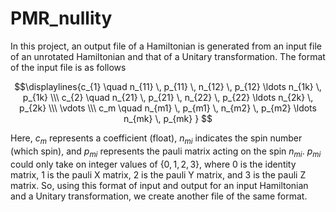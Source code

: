 # PMR_nullity

In this project, an output file of a Hamiltonian is generated from an input file of an unrotated Hamiltonian and that of a Unitary transformation.
The format of the input file is as follows

```math
\displaylines{c_{1} \quad n_{11} \, p_{11} \, n_{12} \, p_{12} \ldots n_{1k} \, p_{1k} \\\ c_{2} \quad n_{21} \, p_{21} \, n_{22} \, p_{22} \ldots n_{2k} \, p_{2k} \\\ \vdots \\\ c_m \quad n_{m1} \, p_{m1} \, n_{m2} \, p_{m2} \ldots n_{mk} \, p_{mk} } 
```
Here, $c_m$ represents a coefficient (float), $n_{mi}$ indicates the spin number (which spin), and $p_{mi}$ represents the pauli matrix acting on the spin $n_{mi}$. $p_{mi}$ could only take on integer values of $\{0,1,2,3\}$, where $0$ is the identity matrix, $1$ is the pauli X matrix, $2$ is the pauli Y matrix, and $3$ is the pauli Z matrix.
So, using this format of input and output for an input Hamiltonian and a Unitary transformation, we create another file of the same format.
